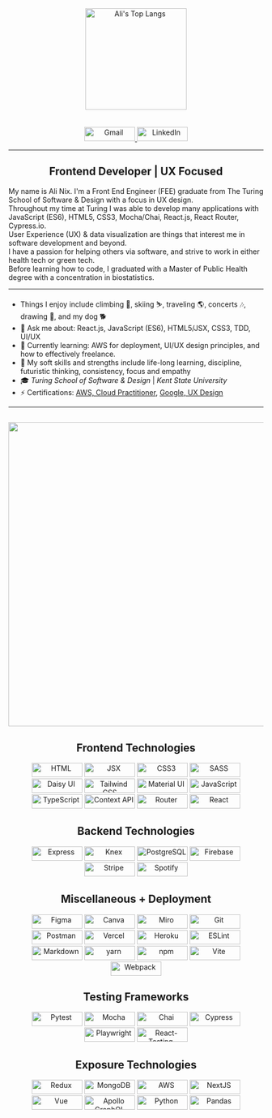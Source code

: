 <div align="center">
<!--    <a href="">
    <img alt="Ali's GitHub stats" height="150em" src="https://github-readme-stats.vercel.app/api?username=alinix1&theme=aura&show_icons=true" />
  </a> -->
  <a href="https://github.com/alinix1/github-readme-stats">
    <img alt="Ali's Top Langs" height="200em" src="https://github-readme-stats.vercel.app/api/top-langs/?username=alinix1&theme=aura&layout=compact" />
  </a>
</div>

<br/>
<br/>

<div align="center">
  <a href="mailto:anix8605@gmail.com">
    <img src="https://img.shields.io/badge/Gmail-D14836?style=for-the-badge&logo=gmail&logoColor=white" title="Gmail" alt="Gmail" width="100" height="28">
  </a>
  <a href="https://www.linkedin.com/in/ali-nix-38b9b9126/">
    <img src="https://img.shields.io/badge/LinkedIn-0077B5?style=for-the-badge&logo=linkedin&logoColor=white" title="LinkedIn" alt="LinkedIn" width="100" height="28">
  </a>
</div>

---
<h2 align="center"> 
Frontend Developer | UX Focused
</h2>
My name is Ali Nix. I'm a Front End Engineer (FEE) graduate from The Turing School of Software & Design with a focus in UX design.<br>
Throughout my time at Turing I was able to develop many applications with JavaScript (ES6), HTML5, CSS3, Mocha/Chai, React.js, React Router, Cypress.io.<br>
User Experience (UX) & data visualization are things that interest me in software development and beyond.<br>
I have a passion for helping others via software, and strive to work in either health tech or green tech.<br>
Before learning how to code, I graduated with a Master of Public Health degree with a concentration in biostatistics.<br>

 ---

 - Things I enjoy include climbing 🧗, skiing ⛷️, traveling 🌎, concerts 🎶, drawing 🎨, and my dog 🐕<br>
 - 💬 Ask me about: React.js, JavaScript (ES6), HTML5/JSX, CSS3, TDD, UI/UX <br>
 - 🌱 Currently learning: AWS for deployment, UI/UX design principles, and how to effectively freelance. <br>
 - 💪 My soft skills and strengths include life-long learning, discipline, futuristic thinking, consistency, focus and empathy <br>
 - 🎓 *Turing School of Software & Design* | *Kent State University* <br>
 - ⚡ Certifications: <a href='https://www.credly.com/badges/a3dae618-e9aa-4c14-98ae-4bbf24e2b3c0/public_url'>AWS, Cloud Practitioner</a>, <a href='https://www.credly.com/badges/6cac6903-d94c-497e-b4e1-d5d957371b4a/public_url'>Google, UX Design</a><br>

 ---

  <h2 align="center"> 
  <img src="https://user-images.githubusercontent.com/28677929/215577042-2ee971e3-7446-441b-8f4a-d46377f83a1d.jpg" width="600">
  </h2>
  
   <h2 align="center">Frontend Technologies</h2> 
   
<div align="center">
<img src="https://img.shields.io/badge/HTML5-E34F26.svg?style=for-the-badge&logo=HTML5&logoColor=white" title="HTML5" alt="HTML" width="100" height="28">
<img src="https://img.shields.io/badge/JSX%20-%2320232a.svg?&style=for-the-badge&logo=react&logoColor=%2361DAFB" title="JSX" alt="JSX" width="100" height="28">
<img src="https://img.shields.io/badge/CSS3-1572B6.svg?style=for-the-badge&logo=CSS3&logoColor=white" title="CSS" alt="CSS3" width="100" height="28">
<img src="https://img.shields.io/badge/Sass-CC6699.svg?style=for-the-badge&logo=Sass&logoColor=white" title="SASS" alt="SASS" width="100" height="28">
<img src="https://img.shields.io/badge/daisyUI-1ad1a5?style=for-the-badge&logo=daisyui&logoColor=white" title="Daisy UI" alt="Daisy UI" width="100" height="28"> 
<img src="https://img.shields.io/badge/Tailwind%20CSS-06B6D4.svg?style=for-the-badge&logo=Tailwind-CSS&logoColor=white" title="Tailwind CSS" alt="Tailwind CSS" width="100" height="28">
    
<img src="https://img.shields.io/badge/Material%20UI-007FFF?style=for-the-badge&logo=mui&logoColor=white" title="Material UI" alt="Material UI" width="100" height="28">
<img src="https://img.shields.io/badge/JavaScript-F7DF1E.svg?style=for-the-badge&logo=JavaScript&logoColor=black" title="JavaScript" alt="JavaScript" width="100" height="28">
<img src="https://img.shields.io/badge/TypeScript-3178C6.svg?style=for-the-badge&logo=TypeScript&logoColor=white" title="TypeScript" alt="TypeScript" width="100" height="28">
<img src="https://img.shields.io/badge/Context--Api-000000?style=for-the-badge&logo=react" title="Context API" alt="Context API" width="100" height="28">
<img src="https://img.shields.io/badge/React%20Router-CA4245.svg?style=for-the-badge&logo=React-Router&logoColor=white" title="Router" alt="Router" width="100" height="28">    
<img src="https://img.shields.io/badge/React-61DAFB.svg?style=for-the-badge&logo=React&logoColor=black" title="React" alt="React" width="100" height="28">
</div>

  <h2 align="center">Backend Technologies</h2> 
  
<div align="center">
<img src="https://img.shields.io/badge/Express-000000.svg?style=for-the-badge&logo=Express&logoColor=white" title="Express" alt="Express" width="100" height="28">
<img src="https://img.shields.io/badge/Knex.js-D26B38.svg?style=for-the-badge&logo=knexdotjs&logoColor=white" title="Knex" alt="Knex" width="100" height="28">
<img src="https://img.shields.io/badge/PostgreSQL-4169E1.svg?style=for-the-badge&logo=PostgreSQL&logoColor=white" title="PostgreSQL" alt="PostgreSQL" width="100" height="28">
<img src="https://img.shields.io/badge/firebase-ffca28?style=for-the-badge&logo=firebase&logoColor=black" title="Firebase" alt="Firebase" width="100" height="28">
<img src="https://img.shields.io/badge/Stripe-626CD9?style=for-the-badge&logo=Stripe&logoColor=white" title="Stripe" alt="Stripe" width="100" height="28">
<img src="https://img.shields.io/badge/Spotify-1ED760?&style=for-the-badge&logo=spotify&logoColor=white" title="Spotify" alt="Spotify" width="100" height="28">
</div>

 <h2 align="center">Miscellaneous + Deployment</h2> 

<div align="center">
<img src="https://img.shields.io/badge/Figma-F24E1E.svg?style=for-the-badge&logo=Figma&logoColor=white" title="Figma" alt="Figma" width="100" height="28">
<img src="https://img.shields.io/badge/Canva-%2300C4CC.svg?&style=for-the-badge&logo=Canva&logoColor=white" title="Canva" alt="Canva" width="100" height="28">
<img src="https://img.shields.io/badge/Miro-F7C922?style=for-the-badge&logo=Miro&logoColor=050036" title="Miro" alt="Miro" width="100" height="28">
<img src="https://img.shields.io/badge/git-%23F05033.svg?style=for-the-badge&logo=git&logoColor=white" title="Git" alt="Git" width="100" height="28">
<img src="https://img.shields.io/badge/Postman-FF6C37?style=for-the-badge&logo=Postman&logoColor=white" title="Postman" alt="Postman" width="100" height="28">
<img src="https://img.shields.io/badge/Vercel-000000.svg?style=for-the-badge&logo=Vercel&logoColor=white" title="Vercel" alt="Vercel" width="100" height="28">
<img src="https://img.shields.io/badge/Heroku-430098.svg?style=for-the-badge&logo=Heroku&logoColor=white" title="Heroku" alt="Heroku" width="100" height="28">
<img src="https://img.shields.io/badge/ESLint-4B3263?style=for-the-badge&logo=eslint&logoColor=white" title="ESLint" alt="ESLint" width="100" height="28">
<img src="https://img.shields.io/badge/markdown-%23000000.svg?style=for-the-badge&logo=markdown&logoColor=white" title="Markdown" alt="Markdown" width="100" height="28">
<img src="https://img.shields.io/badge/Yarn-2C8EBB?style=for-the-badge&logo=yarn&logoColor=white" title="yarn" alt="yarn" width="100" height="28">
<img src="https://img.shields.io/badge/npm-CB3837.svg?style=for-the-badge&logo=npm&logoColor=white" title="npm" alt="npm" width="100" height="28">
<img src="https://img.shields.io/badge/Vite-B73BFE?style=for-the-badge&logo=vite&logoColor=FFD62E" title="Vite" alt="Vite" width="100" height="28">
<img src="https://img.shields.io/badge/Webpack-8DD6F9.svg?style=for-the-badge&logo=Webpack&logoColor=black" title="Webpack" alt="Webpack" width="100" height="28">
</div>

 <h2 align="center">Testing Frameworks</h2> 

<div align="center">  
<img src="https://img.shields.io/badge/Pytest-3776AB.svg?style=for-the-badge&logo=Pytest&logoColor=white" title="Pytest" alt="Pytest" width="100" height="28">
<img src="https://img.shields.io/badge/Mocha-8D6748.svg?style=for-the-badge&logo=Mocha&logoColor=white" title="Mocha" alt="Mocha" width="100" height="28">
<img src="https://img.shields.io/badge/Chai-A30701.svg?style=for-the-badge&logo=Chai&logoColor=white" title="Chai" alt="Chai" width="100" height="28">
<img src="https://img.shields.io/badge/Cypress-69D3A7.svg?style=for-the-badge&logo=Cypress&logoColor=white" title="Cypress" alt="Cypress" width="100" height="28">
<img src="https://img.shields.io/badge/Playwright-2EAD33.svg?style=for-the-badge&logo=Playwright&logoColor=white" title="Playwright" alt="Playwright" width="100" height="28">
<img src="https://img.shields.io/badge/-TestingLibrary-%23E33332?&style=for-the-badge&logo=testing-library&logoColor=white" title="React-Testing-Library" alt="React-Testing-Library" width="100" height="28">
</div>

 <h2 align="center">Exposure Technologies</h2> 

<div align="center">    
<img src="https://img.shields.io/badge/Redux-593D88?style=for-the-badge&logo=redux&logoColor=white" title="Redux" alt="Redux" width="100" height="28">
<img src="https://img.shields.io/badge/MongoDB-4EA94B?style=for-the-badge&logo=mongodb&logoColor=white" title="MongoDB" alt="MongoDB" width="100" height="28">
<img src="https://img.shields.io/badge/Amazon_AWS-FF9900?style=for-the-badge&logo=amazonaws&logoColor=white" title="AWS" alt="AWS" width="100" height="28">
<img src="https://img.shields.io/badge/Next.js-000000.svg?style=for-the-badge&logo=nextdotjs&logoColor=white" title="NextJS" alt="NextJS" width="100" height="28">
<img src="https://img.shields.io/badge/Vue%20js-35495E?style=for-the-badge&logo=vuedotjs&logoColor=4FC08D" title="Vue" alt="Vue" width="100" height="28">
<img src="https://img.shields.io/badge/-ApolloGraphQL-311C87?style=for-the-badge&logo=apollo-graphql" title="Apollo GraphQL" alt="Apollo GraphQL" width="100" height="28">
<img src="https://img.shields.io/badge/Python-3776AB.svg?style=for-the-badge&logo=Python&logoColor=white" title="Python" alt="Python" width="100" height="28">
<img src="https://img.shields.io/badge/pandas-150458.svg?style=for-the-badge&logo=pandas&logoColor=white" title="Pandas" alt="Pandas" width="100" height="28">
</div>









  









